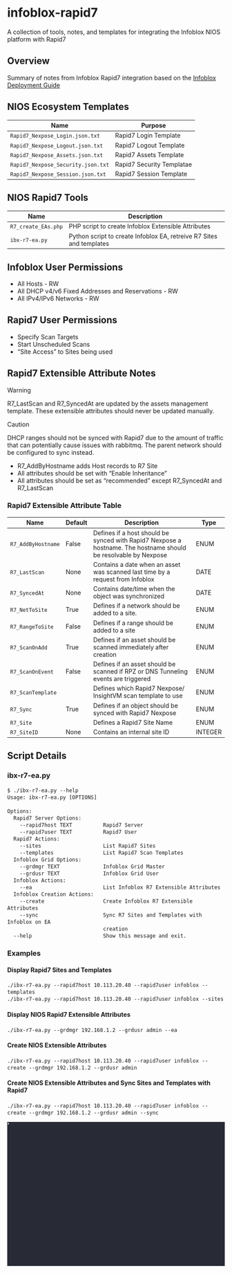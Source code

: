 # infoblox-rapid7
A collection of tools, notes, and templates for integrating the Infoblox NIOS platform with Rapid7

## Overview
Summary of notes from Infoblox Rapid7 integration based on the [Infoblox Deployment Guide](https://community.infoblox.com/cixhp49439/attachments/cixhp49439/Rapid7/8/6/Rapid7%20Deployment%20Guide.pdf)

## NIOS Ecosystem Templates

| Name | Purpose |
| --- | --- |
| `Rapid7_Nexpose_Login.json.txt` | Rapid7 Login Template |
| `Rapid7_Nexpose_Logout.json.txt` | Rapid7 Logout Template |
| `Rapid7_Nexpose_Assets.json.txt` | Rapid7 Assets Template |
| `Rapid7_Nexpose_Security.json.txt` | Rapid7 Security Templatae |
| `Rapid7_Nexpose_Session.json.txt` | Rapid7 Session Template |

## NIOS Rapid7 Tools
| Name | Description |
| --- | --- |
| `R7_create_EAs.php` | PHP script to create Infoblox Extensible Attributes |
| `ibx-r7-ea.py` | Python script to create Infoblox EA, retreive R7 Sites and templates |

## Infoblox User Permissions
* All Hosts - RW
* All DHCP v4/v6 Fixed Addresses and Reservations - RW
* All IPv4/IPv6 Networks - RW

## Rapid7 User Permissions
*	Specify Scan Targets
*	Start Unscheduled Scans
*	“Site Access” to Sites being used


## Rapid7 Extensible Attribute Notes 

> [!WARNING]
> R7_LastScan and R7_SyncedAt are updated by the assets management template. These extensible attributes should never be updated manually.

> [!CAUTION]
> DHCP ranges should not be synced with Rapid7 due to the amount of traffic that can potentially cause issues with rabbitmq. The parent network should be configured to sync instead.

* R7_AddByHostname adds Host records to R7 Site
* All attributes should be set with “Enable Inheritance”
* All attributes should be set as “recommended” except R7_SyncedAt and R7_LastScan

### Rapid7 Extensible Attribute Table
| Name | Default | Description | Type |
| --- | --- | --- | --- |
| `R7_AddByHostname` | False | Defines if a host should be synced with Rapid7 Nexpose  a hostname. The hostname should be resolvable by Nexpose | ENUM | 
| `R7_LastScan` | None | Contains a date when an asset was scanned last time by a request from Infoblox | DATE | 
| `R7_SyncedAt` | None | Contains date/time when the object was synchronized | DATE |
| `R7_NetToSite` | True | Defines if a network should be added to a site. | ENUM | 
| `R7_RangeToSite` | False | Defines if a range should be added to a site | ENUM | 
| `R7_ScanOnAdd` | True | Defines if an asset should be scanned immediately after creation | ENUM | 
| `R7_ScanOnEvent` | False | Defines if an asset should be scanned if RPZ or DNS Tunneling events are triggered | ENUM | 
| `R7_ScanTemplate` | <Scan Template> | Defines which Rapid7 Nexpose/ InsightVM scan template to use| ENUM |
| `R7_Sync` | True | Defines if an object should be synced with Rapid7 Nexpose | ENUM |
| `R7_Site` | <R7 Site> | Defines a Rapid7 Site Name | ENUM | 
| `R7_SiteID` | None | Contains an internal site ID | INTEGER |


## Script Details
### ibx-r7-ea.py
```
$ ./ibx-r7-ea.py --help
Usage: ibx-r7-ea.py [OPTIONS]

Options:
  Rapid7 Server Options:
    --rapid7host TEXT          Rapid7 Server
    --rapid7user TEXT          Rapid7 User
  Rapid7 Actions:
    --sites                    List Rapid7 Sites
    --templates                List Rapid7 Scan Templates
  Infoblox Grid Options:
    --grdmgr TEXT              Infoblox Grid Master
    --grdusr TEXT              Infoblox Grid User
  Infoblox Actions:
    --ea                       List Infoblox R7 Extensible Attributes
  Infoblox Creation Actions:
    --create                   Create Infoblox R7 Extensible Attributes
    --sync                     Sync R7 Sites and Templates with Infoblox on EA
                               creation
  --help                       Show this message and exit.
```

### Examples
#### Display Rapid7 Sites and Templates
```
./ibx-r7-ea.py --rapid7host 10.113.20.40 --rapid7user infoblox --templates
./ibx-r7-ea.py --rapid7host 10.113.20.40 --rapid7user infoblox --sites
```
#### Display NIOS Rapid7 Extensible Attributes
```
./ibx-r7-ea.py --grdmgr 192.168.1.2 --grdusr admin --ea
```
#### Create NIOS Extensible Attributes
```
./ibx-r7-ea.py --rapid7host 10.113.20.40 --rapid7user infoblox --create --grdmgr 192.168.1.2 --grdusr admin
```
#### Create NIOS Extensible Attributes and Sync Sites and Templates with Rapid7
```
./ibx-r7-ea.py --rapid7host 10.113.20.40 --rapid7user infoblox --create --grdmgr 192.168.1.2 --grdusr admin --sync
```

![Demo](infoblox-nios-rapid7.gif)
